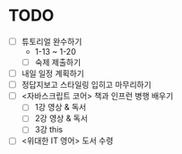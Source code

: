 # TODO

- [ ] 튜토리얼 완수하기
    - 1-13 ~ 1-20
    - [ ] 숙제 제출하기
- [ ] 내일 일정 계획하기
- [ ] 정답지보고 스타일링 입히고 마무리하기
- [ ] <자바스크립트 코어> 책과 인프런 병행 배우기
    - [ ] 1강 영상 & 독서
    - [ ] 2강 영상 & 독서
    - [ ] 3강 this
- [ ] <위대한 IT 영어> 도서 수령
